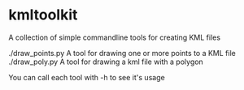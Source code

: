 kmltoolkit
==========

A collection of simple commandline tools for creating KML files

./draw_points.py    A tool for drawing one or more points to a KML file
./draw_poly.py      A tool for drawing a kml file with a polygon

You can call each tool with -h to see it's usage

